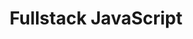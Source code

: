 ---
layout: default
title: Fullstack JavaScript
nav_order: 13
has_children: true
last_updated: Feb 2024
---